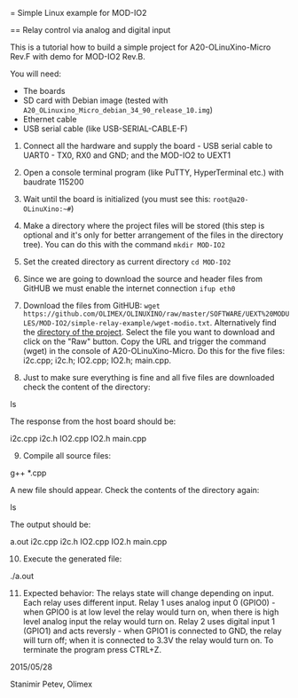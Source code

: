 = Simple Linux example for MOD-IO2

== Relay control via analog and digital input

This is a tutorial how to build a simple project for A20-OLinuXino-Micro Rev.F with demo for MOD-IO2 Rev.B.

You will need:

- The boards
- SD card with Debian image (tested with ``A20_OLinuxino_Micro_debian_34_90_release_10.img``)
- Ethernet cable
- USB serial cable (like USB-SERIAL-CABLE-F)

1. Connect all the hardware and supply the board - USB serial cable to UART0 - TX0, RX0 and GND; and the MOD-IO2 to UEXT1

2. Open a console terminal program (like PuTTY, HyperTerminal etc.) with baudrate 115200

3. Wait until the board is initialized (you must see this: ``root@a20-OLinuXino:~#``)

4. Make a directory where the project files will be stored (this step is optional and it's only for better arrangement of the files in the directory tree). You can do this with the command ```mkdir MOD-IO2```

5. Set the created directory as current directory ``cd MOD-IO2``

6. Since we are going to download the source and header files from GitHUB we must enable the internet connection ``ifup eth0``

7. Download the files from GitHUB: ``wget https://github.com/OLIMEX/OLINUXINO/raw/master/SOFTWARE/UEXT%20MODULES/MOD-IO2/simple-relay-example/wget-modio.txt``.
Alternatively find the [directory of the project](https://github.com/OLIMEX/OLINUXINO/tree/master/SOFTWARE/UEXT%20MODULES/MOD-IO2/simple-relay-example).
Select the file you want to download and click on the "Raw" button.
Copy the URL and trigger the command (wget) in the console of A20-OLinuXino-Micro.
Do this for the five files: i2c.cpp; i2c.h; IO2.cpp; IO2.h; main.cpp.

8. Just to make sure everything is fine and all five files are downloaded check the content of the directory:

  ls

The response from the host board should be:

  i2c.cpp  i2c.h  IO2.cpp  IO2.h  main.cpp

9. Compile all source files:

  g++ *.cpp

A new file should appear.
Check the contents of the directory again:

  ls

The output should be:

  a.out  i2c.cpp  i2c.h  IO2.cpp  IO2.h  main.cpp

10. Execute the generated file:

  ./a.out

11. Expected behavior: The relays state will change depending on input.
Each relay uses different input.
Relay 1 uses analog input 0 (GPIO0) - when GPIO0 is at low level the relay would turn on, when there is high level analog input the relay would turn on.
Relay 2 uses digital input 1 (GPIO1) and acts reversly - when GPIO1 is connected to GND, the relay will turn off; when it is connected to 3.3V the relay would turn on.
To terminate the program press CTRL+Z.

2015/05/28

Stanimir Petev, Olimex
